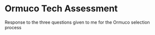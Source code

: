 # Ormuco Tech Assessment

Response to the three questions given to me for the Ormuco selection process